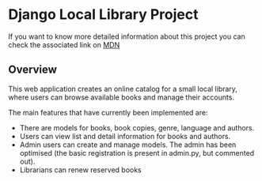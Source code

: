 # Django Local Library Project

If you want to know more detailed information about this project you can check the associated link on [MDN](https://developer.mozilla.org/en-US/docs/Learn/Server-side/Django/Tutorial_local_library_website)

## Overview

This web application creates an online catalog for a small local library, where users can browse available books and manage their accounts.

The main features that have currently been implemented are:

  * There are models for books, book copies, genre, language and authors.
  * Users can view list and detail information for books and authors.
  * Admin users can create and manage models. The admin has been optimised (the basic registration is present in admin.py, but commented out).
  * Librarians can renew reserved books

